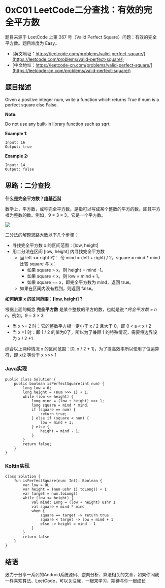 # 0xC01 LeetCode二分查找：有效的完全平方数

题目来源于 LeetCode 上第 367 号（Valid Perfect Square）问题：有效的完全平方数。题目难度为 Easy。

* [英文地址：https://leetcode.com/problems/valid-perfect-square/](https://leetcode.com/problems/valid-perfect-square/)
* [中文地址：https://leetcode-cn.com/problems/valid-perfect-square/](https://leetcode-cn.com/problems/valid-perfect-square/)

## 题目描述

Given a positive integer num, write a function which returns True if num is a perfect square else False.

**Note:**

Do not use any built-in library function such as sqrt.

**Example 1:**

```
Input: 16
Output: true
```

**Example 2:**

```
Input: 14
Output: false
```

## 思路：二分查找

**什么是完全平方数？[维基百科](https://zh.wikipedia.org/wiki/%E5%B9%B3%E6%96%B9%E6%95%B0)**

数学上，平方数，或称完全平方数，是指可以写成某个整数的平方的数，即其平方根为整数的数。例如，9 = 3 × 3，它是一个平方数。

![](http://cdn.51git.cn/2020-05-04-158857000585332.jpg)

二分法的解题思路大致以下几个步骤：

* 寻找完全平方数 x 的区间范围：[low, height]
* 用二分法在区间 [low, height] 内寻找完全平方数
    * 当 left <= right 时：
    令 mind = (left + right) / 2，square = mind * mind 比较 square 与 x：
        * 如果 square > x，则 height = mind -1。
        * 如果 square < x，则 low = mind + 1。
        * 如果 square == x，即完全平方数为 mind，返回 true。
    * 如果在区间内没有找到，则返回 false。

**如何确定 x 的区间范围：[low, height]？**  

根据上面的概念 **完全平方数** 是某个整数的平方的数，也就是说 **完全平方数 = n *n**，例如，9 = 3 × 3

* 当 x >= 2 时：它的整数平方根一定小于 x / 2 且大于 0，即 0 < a < x / 2
*  当 x =1 时：即 1 / 2 的值为0了，所以为了兼顾 1 的特殊情况，需要将边界设为 x / 2 +1

综合以上两种情况 x 的区间范围：[0, x / 2 + 1]，为了提高效率所以使用了位运算符，即 x/2 等价于 x >>> 1

### Java实现

```
public class Solution {
    public boolean isPerfectSquare(int num) {
        long low = 0;
        long height = (num >>> 1) + 1;
        while (low <= height) {
            long mind = (low + height) >>> 1;
            long square = mind * mind;
            if (square == num) {
                return true;
            } else if (square < num) {
                low = mind + 1;
            } else {
                height = mind - 1;
            }
        }
        return false;
    }
}
```

### Koltin实现

```
class Solution {
    fun isPerfectSquare(num: Int): Boolean {
        var low = 0L
        var height = (num ushr 1).toLong() + 1
        var target = num.toLong()
        while (low <= height) {
            val mind: Long = (low + height) ushr 1
            val square = mind * mind
            when {
                square == target -> return true
                square < target -> low = mind + 1
                else -> height = mind - 1
            }
        }
        return false
    }
}
```

## 结语

致力于分享一系列的Android系统源码、逆向分析、算法相关的文章，如果你同我一样喜欢算法、LeetCode，可以关注我，一起来学习，期待与你一起成长

